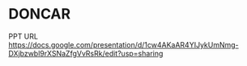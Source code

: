 # DONCAR



PPT URL
https://docs.google.com/presentation/d/1cw4AKaAR4YIJykUmNmg-DXjbzwbl9rXSNaZfgVvRsRk/edit?usp=sharing



